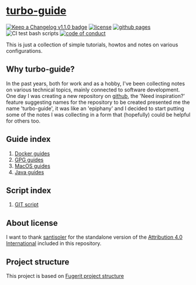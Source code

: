 # [turbo-guide](https://github.com/fugerit79/turbo-guide)

[![Keep a Changelog v1.1.0 badge](https://img.shields.io/badge/changelog-Keep%20a%20Changelog%20v1.1.0-%23E05735)](CHANGELOG.md) 
[![license](https://img.shields.io/badge/License-CC%20BY%204.0-teal.svg)](https://creativecommons.org/licenses/by/4.0/)
[![github pages](https://img.shields.io/badge/github%20pages-turbo%20guide-blue.svg)](https://turbo-guide.fugerit.org/)
![CI test bash scripts](https://github.com/fugerit-org/turbo-guide/actions/workflows/test_scripts.yml/badge.svg)
[![code of conduct](https://img.shields.io/badge/conduct-Contributor%20Covenant-purple.svg)](https://github.com/fugerit-org/fj-universe/blob/main/CODE_OF_CONDUCT.md)

This is just a collection of simple tutorials, howtos and notes on various configurations.

## Why turbo-guide?

In the past years, both for work and as a hobby, I've been collecting notes on various technical topics, mainly connected to software development. 
One day I was creating a new repository on [github](https://github.com/), the 'Need inspiration?' feature suggesting names for the repository to be
created presented me the name 'turbo-guide', it was like an 'epiphany' and I decided to start putting some of the notes I was collecting in a form that
(hopefully) could be helpful for others too.

## Guide index

1. [Docker guides](src/main/md/docker/index.md)
2. [GPG guides](src/main/md/gpg/index.md)
2. [MacOS guides](src/main/md/macos/index.md)
4. [Java guides](src/main/md/java/index.md)

## Script index

1. [GIT script](src/main/shell/git/index.md)

## About license

I want to thank [santisoler](https://github.com/santisoler/cc-licenses) for the standalone version of the 
	[Attribution 4.0 International](https://github.com/santisoler/cc-licenses/blob/main/LICENSE-CC-BY) 
	included in this repository.

## Project structure

This project is based on [Fugerit project structure](https://universe.fugerit.org/src/docs/conventions/fugerit-project-structure.html)


	